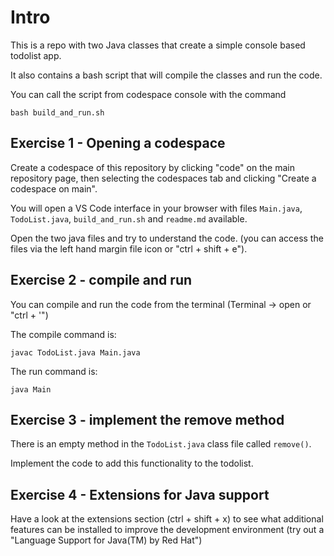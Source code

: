 # Intro

This is a repo with two Java classes that create a simple console based todolist app.

It also contains a bash script that will compile the classes and run the code.

You can call the script from codespace console with the command

```
bash build_and_run.sh
```

## Exercise 1 - Opening a codespace

Create a codespace of this repository by clicking "code" on the main repository page, then selecting the codespaces tab and clicking "Create a codespace on main".

You will open a VS Code interface in your browser with files `Main.java`, `TodoList.java`, `build_and_run.sh` and `readme.md` available.

Open the two java files and try to understand the code. (you can access the files via the left hand margin file icon or "ctrl + shift + e").

## Exercise 2 - compile and run

You can compile and run the code from the terminal (Terminal -> open or "ctrl + '") 

The compile command is:

```
javac TodoList.java Main.java
```

The run command is:

```
java Main
```

## Exercise 3 - implement the remove method

There is an empty method in the `TodoList.java` class file called `remove()`.

Implement the code to add this functionality to the todolist.

## Exercise 4 - Extensions for Java support

Have a look at the extensions section (ctrl + shift + x) to see what additional features can be installed to improve the development environment (try out a "Language Support for Java(TM) by Red Hat")


